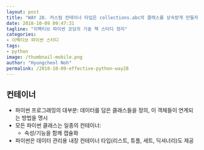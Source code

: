 ```yaml
---
layout: post
title: "WAY 28. 커스텀 컨테이너 타입은 collections.abc의 클래스를 상속받게 만들자"
date: 2018-10-09 09:47:31
tagline: "이펙티브 파이썬 코딩의 기술 책 스터디 정리"
categories:
- 이펙티브 파이썬 스터디
tags:
- python
image: /thumbnail-mobile.png
author: "Hyungcheol Noh"
permalink: /2018-10-09-effective-python-way28
---
```


## 컨테이너
- 파이썬 프로그래밍의 대부분: 데이터를 담은 클래스들을 정의, 이 객체들이 연계되는 방법을 명시
- 모든 파이썬 클래스는 일종의 컨테이너:
  - 속성/기능을 함께 캡슐화
- 파이썬은 데이터 관리용 내장 컨테이너 타입(리스트, 튜플, 세트, 딕셔너리)도 제공
